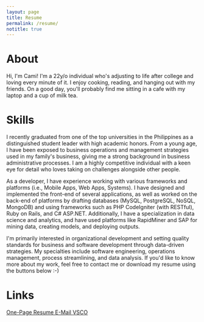 ```yaml
---
layout: page
title: Resume
permalink: /resume/
notitle: true
---
```

# About
Hi, I'm Cami! I'm a 22y/o individual who's adjusting to life after college and loving every minute of it. I enjoy cooking, reading, and hanging out with my friends. On a good day, you'll probably find me sitting in a cafe with my laptop and a cup of milk tea.

# Skills
I recently graduated from one of the top universities in the Philippines as a distinguished student leader with high academic honors. From a young age, I have been exposed to business operations and management strategies used in my family's business, giving me a strong background in business administrative processes. I am a highly competitive individual with a keen eye for detail who loves taking on challenges alongside other people.

As a developer, I have experience working with various frameworks and platforms (i.e., Mobile Apps, Web Apps, Systems). I have designed and implemented the front-end of several applications, as well as worked on the back-end of platforms by drafting databases (MySQL, PostgreSQL, NoSQL, MongoDB) and using frameworks such as PHP CodeIgniter (with RESTful), Ruby on Rails, and C# ASP.NET. Additionally, I have a specialization in data science and analytics, and have used platforms like RapidMiner and SAP for mining data, creating models, and deploying outputs.

I'm primarily interested in organizational development and setting quality standards for business and software development through data-driven strategies. My specialties include software engineering, operations management, process streamlining, and data analysis. If you'd like to know more about my work, feel free to contact me or download my resume using the buttons below :-)

# Links
<div style="text-align: left">
    <a class="resume" href="{{ site.baseurl }}/resources/content/resume.pdf" target="_blank">
      <i class="fa fa-download"></i> One-Page Resume
    </a>
    <a class="link" href="mailto:diezcami@gmail.com" target="_blank">
      <i class="fa fa-envelope"></i> E-Mail
    </a>
    <a class="link" href='http://diezcami.vsco.co' target="_blank">
      <i class="fa fa-camera-retro"></i> VSCO
    </a>
    <!--
    <a class="link" href='http://twitter.com' target="_blank">
      <i class="fa fa-twitter"></i> Twitter
    </a> -->
</div>
